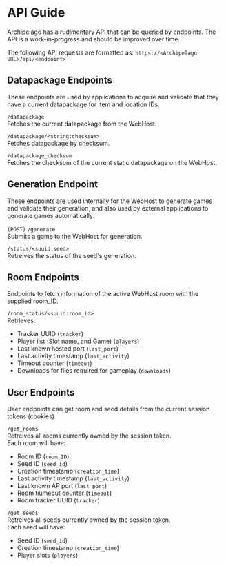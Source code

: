 # API Guide

Archipelago has a rudimentary API that can be queried by endpoints.
The API is a work-in-progress and should be improved over time.

The following API requests are formatted as: `https://<Archipelago URL>/api/<endpoint>`

## Datapackage Endpoints
These endpoints are used by applications to acquire and validate that they have a current datapackage for item and location IDs.

`/datapackage`  
Fetches the current datapackage from the WebHost.

`/datapackage/<string:checksum>`    
Fetches datapackage by checksum.

`/datapackage_checksum`  
Fetches the checksum of the current static datapackage on the WebHost.

## Generation Endpoint
These endpoints are used internally for the WebHost to generate games and validate their generation, and also used by external applications to generate games automatically.

`(POST)` `/generate`  
Submits a game to the WebHost for generation.

`/status/<suuid:seed>`  
Retreives the status of the seed's generation.

## Room Endpoints
Endpoints to fetch information of the active WebHost room with the supplied room_ID.

`/room_status/<suuid:room_id>`  
Retrieves:
- Tracker UUID (`tracker`)
- Player list (Slot name, and Game) (`players`)
- Last known hosted port (`last_port`)
- Last activity timestamp (`last_activity`)
- Timeout counter (`timeout`)
- Downloads for files required for gameplay (`downloads`)

## User Endpoints
User endpoints can get room and seed details from the current session tokens (cookies)

`/get_rooms`  
Retreives all rooms currently owned by the session token.  
Each room will have:
- Room ID (`room_ID`)
- Seed ID (`seed_id`)
- Creation timestamp (`creation_time`)
- Last activity timestamp (`last_activity`)
- Last known AP port (`last_port`)
- Room tiumeout counter (`timeout`)
- Room tracker UUID (`tracker`)

`/get_seeds`  
Retreives all seeds currently owned by the session token.  
Each seed will have:
- Seed ID (`seed_id`)
- Creation timestamp (`creation_time`)
- Player slots (`players`)

